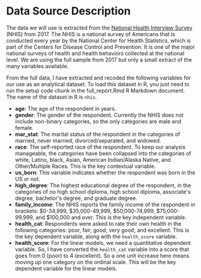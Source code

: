 # Data Source Description

The data we will use is extracted from the [National Health Interview Survey](https://www.cdc.gov/nchs/nhis/index.htm) (NHIS) from 2017. The NHIS is a national survey of Americans that is conducted every year by the National Center for Health Statistics, which is part of the Centers for Disease Control and Prevention. It is one of the major national surveys of health and health behaviors collected at the national level. We are using the full sample from 2017 but only a small extract of the many variables available.  

From the full data, I have extracted and recoded the following variables for our use as an analytical dataset. To load this dataset in R, you just need to run the setup code chunk in the full_report.Rmd R Markdown document. The name of the dataset in R is `nhis`. 

* **age**: The age of the respondent in years.
* **gender**: The gender of the respondent. Currently the NHIS does not include non-binary categories, so the only categories are male and female.
* **mar_stat**: The marital status of the respondent in the categories of married, never married, divorced/separated, and widowed.
* **race**: The self-reported race of the respondent. To keep our analysis manageable, the categories have been collapsed into the categories of white, Latino, black, Asian, American Indian/Alaska Native, and Other/Multiple Races. This is the key contextual variable.
* **us_born**: This variable indicates whether the respondent was born in the US or not.
* **high_degree**: The highest educational degree of the respondent, in the categories of no high school diploma, high school diploma, associate's degree, bachelor's degree, and graduate degree.
* **family_income**: The NHIS reports the family income of the respondent in brackets: $0-34,999, $35,000-49,999, $50,000-74,999, $75,000-99,999, and $100,000 and over. This is the key independent variable.
* **health_cat**: Respondents were asked to rate their own health in the following categories: poor, fair, good, very good, and excellent. This is the key dependent variable, along with the `health_score` variable.
* **health_score**: For the linear models, we need a quantitative dependent variable. So, I have converted the `health_cat` variable into a score that goes from 0 (poor) to 4 (excellent). So a one unit increase here means moving up one category on the ordinal scale. This will be the key dependent variable for the linear models. 